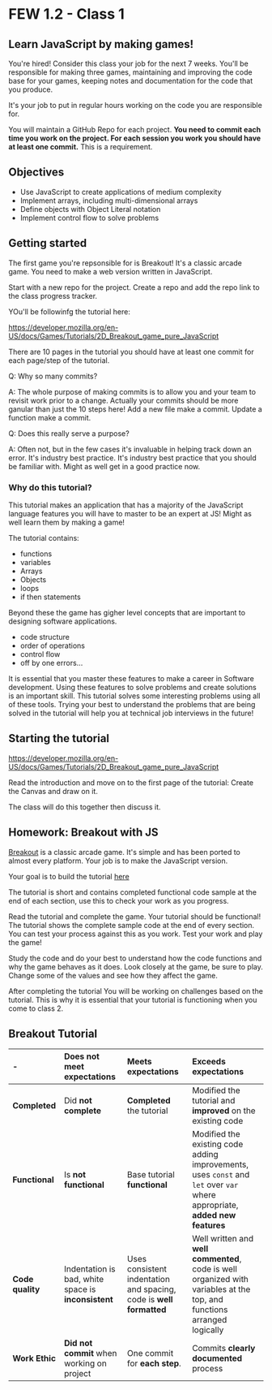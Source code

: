 # FEW 1.2 - Class 1

## Learn JavaScript by making games!

You're hired! Consider this class your job for the next 7 weeks. You'll be responsible for making three games, maintaining and improving the code base for your games, keeping notes and documentation for the code that you produce.

It's your job to put in regular hours working on the code you are responsible for.

You will maintain a GitHub Repo for each project. **You need to commit each time you work on the project. For each session you work you should have at least one commit.** This is a requirement.

## Objectives 

- Use JavaScript to create applications of medium complexity
- Implement arrays, including multi-dimensional arrays
- Define objects with Object Literal notation
- Implement control flow to solve problems

## Getting started

The first game you're repsonsible for is Breakout! It's a classic arcade game. You need to make a web version written in JavaScript. 

Start with a new repo for the project. Create a repo and add the repo link to the class progress tracker. 

YOu'll be followinfg the tutorial here: 

https://developer.mozilla.org/en-US/docs/Games/Tutorials/2D_Breakout_game_pure_JavaScript

There are 10 pages in the tutorial you should have at least one commit for each page/step of the tutorial. 

Q: Why so many commits? 

A: The whole purpose of making commits is to allow you and your team to revisit work prior to a change. Actually your commits should be more ganular than just the 10 steps here! Add a new file make a commit. Update a function make a commit. 

Q: Does this really serve a purpose? 

A: Often not, but in the few cases it's invaluable in helping track down an error. It's industry best practice. It's industry best practice that you should be familiar with. Might as well get in a good practice now. 

### Why do this tutorial?

This tutorial makes an application that has a majority of the JavaScript language features you will have to master to be an expert at JS! Might as well learn them by making a game!

The tutorial contains:

- functions
- variables
- Arrays
- Objects
- loops
- if then statements

Beyond these the game has gigher level concepts that are important to designing software applications. 

- code structure 
- order of operations
- control flow
- off by one errors...

It is essential that you master these features to make a career in Software development. Using these features to solve problems and create solutions is an important skill. This tutorial solves some interesting problems using all of these tools. Trying your best to understand the problems that are being solved in the tutorial will help you at technical job interviews in the future!

## Starting the tutorial

https://developer.mozilla.org/en-US/docs/Games/Tutorials/2D_Breakout_game_pure_JavaScript

Read the introduction and move on to the first page of the tutorial: Create the Canvas and draw on it.

The class will do this together then discuss it. 

## Homework: Breakout with JS

[Breakout](https://en.wikipedia.org/wiki/Breakout_(video_game)) is a classic arcade game. It's simple and has been ported to almost every platform. Your job is to make the JavaScript version.

Your goal is to build the tutorial [here](https://developer.mozilla.org/en-US/docs/Games/Tutorials/2D_Breakout_game_pure_JavaScript)

The tutorial is short and contains completed functional code sample at the end of each section, use this to check your work as you progress. 

Read the tutorial and complete the game. Your tutorial should be functional! The tutorial shows the complete sample code at the end of every section. You can test your process against this as you work. Test your work and play the game!

Study the code and do your best to understand how the code functions and why the game behaves as it does. Look closely at the game, be sure to play. Change some of the values and see how they affect the game.

After completing the tutorial You will be working on challenges based on the tutorial. This is why it is essential that your tutorial is functioning when you come to class 2.

## Breakout Tutorial

| -            | Does not meet expectations | Meets expectations       | Exceeds expectations |
|:-------------|:------------------|:-------------------------|:---------------------|
| **Completed** | Did **not complete** | **Completed** the tutorial | Modified the tutorial and **improved** on the existing code |
| **Functional** | Is **not functional** | Base tutorial **functional** | Modified the existing code adding improvements, uses `const` and `let` over `var` where appropriate, **added new features** |
| **Code quality** | Indentation is bad, white space is **inconsistent** | Uses consistent indentation and spacing, code is **well formatted** | Well written and **well commented**, code is well organized with variables at the top, and functions arranged logically |
| **Work Ethic** | **Did not commit** when working on project | One commit for **each step**. | Commits **clearly documented** process |
